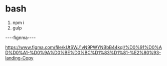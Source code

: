 # bash

1. npm i
2. gulp 

----fignma----

https://www.figma.com/file/kUtSWJ1vN9PWYNBbB44kql/%D0%91%D0%AD%D0%A1-%D0%9A%D0%BE%D0%BC%D1%83%D1%81-%E2%80%93-landing-Copy
